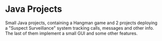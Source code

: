 # Java Projects
 Small Java projects, containing a Hangman game and 2 projects deploying a "Suspect Surveillance" system tracking calls, messages and other info. The last of them implement a small GUI and some other features.
